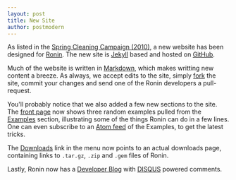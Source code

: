 ```yaml
---
layout: post
title: New Site
author: postmodern
---
```


As listed in the [Spring Cleaning Campaign (2010)](/blog/2010/01/12/spring-cleaning.html),
a new website has been designed for [Ronin](/). The new site is
[Jekyll](https://github.com/mojombo/jekyll) based and hosted on
[GitHub](https://github.com/ronin-ruby/ronin-ruby.github.com).

Much of the website is written in
[Markdown](http://daringfireball.net/projects/markdown/), which makes
writting new content a breeze. As always, we accept edits to the site,
simply [fork](https://github.com/ronin-ruby/ronin-ruby.github.com/fork)
the site, commit your changes and send one of the Ronin developers
a pull-request.

You'll probably notice that we also added a few new sections to the site.
The [front page](/) now shows three random examples pulled from the
[Examples](/examples/) section, illustrating some of the things Ronin
can do in a few lines. One can even subscribe to an
[Atom feed](/examples/atom.xml) of the Examples, to get the latest tricks.

The [Downloads](/downloads/) link in the menu now points to an actual
downloads page, containing links to `.tar.gz`, `.zip` and `.gem` files
of Ronin.

Lastly, Ronin now has a [Developer Blog](/blog/) with
[DISQUS](http://disqus.com/) powered comments.

